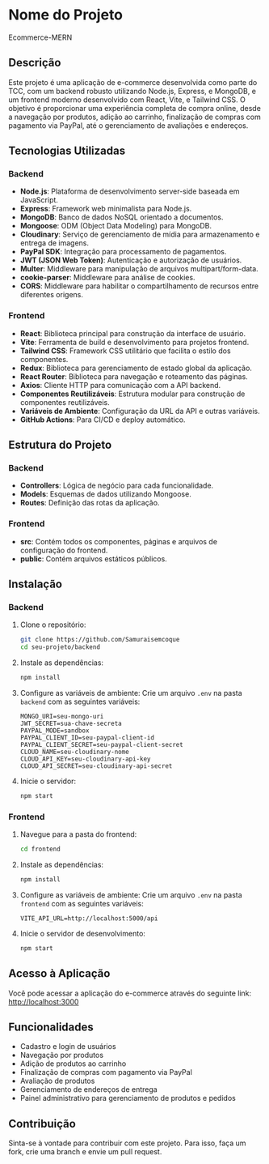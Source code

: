 # Nome do Projeto
Ecommerce-MERN

## Descrição

Este projeto é uma aplicação de e-commerce desenvolvida como parte do TCC, com um backend robusto utilizando Node.js, Express, e MongoDB, e um frontend moderno desenvolvido com React, Vite, e Tailwind CSS. O objetivo é proporcionar uma experiência completa de compra online, desde a navegação por produtos, adição ao carrinho, finalização de compras com pagamento via PayPal, até o gerenciamento de avaliações e endereços.

## Tecnologias Utilizadas

### Backend
- **Node.js**: Plataforma de desenvolvimento server-side baseada em JavaScript.
- **Express**: Framework web minimalista para Node.js.
- **MongoDB**: Banco de dados NoSQL orientado a documentos.
- **Mongoose**: ODM (Object Data Modeling) para MongoDB.
- **Cloudinary**: Serviço de gerenciamento de mídia para armazenamento e entrega de imagens.
- **PayPal SDK**: Integração para processamento de pagamentos.
- **JWT (JSON Web Token)**: Autenticação e autorização de usuários.
- **Multer**: Middleware para manipulação de arquivos multipart/form-data.
- **cookie-parser**: Middleware para análise de cookies.
- **CORS**: Middleware para habilitar o compartilhamento de recursos entre diferentes origens.

### Frontend
- **React**: Biblioteca principal para construção da interface de usuário.
- **Vite**: Ferramenta de build e desenvolvimento para projetos frontend.
- **Tailwind CSS**: Framework CSS utilitário que facilita o estilo dos componentes.
- **Redux**: Biblioteca para gerenciamento de estado global da aplicação.
- **React Router**: Biblioteca para navegação e roteamento das páginas.
- **Axios**: Cliente HTTP para comunicação com a API backend.
- **Componentes Reutilizáveis**: Estrutura modular para construção de componentes reutilizáveis.
- **Variáveis de Ambiente**: Configuração da URL da API e outras variáveis.
- **GitHub Actions**: Para CI/CD e deploy automático.

## Estrutura do Projeto

### Backend
- **Controllers**: Lógica de negócio para cada funcionalidade.
- **Models**: Esquemas de dados utilizando Mongoose.
- **Routes**: Definição das rotas da aplicação.

### Frontend
- **src**: Contém todos os componentes, páginas e arquivos de configuração do frontend.
- **public**: Contém arquivos estáticos públicos.

## Instalação

### Backend

1. Clone o repositório:
    ```bash
    git clone https://github.com/Samuraisemcoque
    cd seu-projeto/backend
    ```

2. Instale as dependências:
    ```bash
    npm install
    ```

3. Configure as variáveis de ambiente:
    Crie um arquivo `.env` na pasta `backend` com as seguintes variáveis:
    ```plaintext
    MONGO_URI=seu-mongo-uri
    JWT_SECRET=sua-chave-secreta
    PAYPAL_MODE=sandbox
    PAYPAL_CLIENT_ID=seu-paypal-client-id
    PAYPAL_CLIENT_SECRET=seu-paypal-client-secret
    CLOUD_NAME=seu-cloudinary-nome
    CLOUD_API_KEY=seu-cloudinary-api-key
    CLOUD_API_SECRET=seu-cloudinary-api-secret
    ```

4. Inicie o servidor:
    ```bash
    npm start
    ```

### Frontend

1. Navegue para a pasta do frontend:
    ```bash
    cd frontend
    ```

2. Instale as dependências:
    ```bash
    npm install
    ```

3. Configure as variáveis de ambiente:
    Crie um arquivo `.env` na pasta `frontend` com as seguintes variáveis:
    ```plaintext
    VITE_API_URL=http://localhost:5000/api
    ```

4. Inicie o servidor de desenvolvimento:
    ```bash
    npm start
    ```

## Acesso à Aplicação

Você pode acessar a aplicação do e-commerce através do seguinte link: [http://localhost:3000](http://localhost:3000)

## Funcionalidades

- Cadastro e login de usuários
- Navegação por produtos
- Adição de produtos ao carrinho
- Finalização de compras com pagamento via PayPal
- Avaliação de produtos
- Gerenciamento de endereços de entrega
- Painel administrativo para gerenciamento de produtos e pedidos

## Contribuição

Sinta-se à vontade para contribuir com este projeto. Para isso, faça um fork, crie uma branch e envie um pull request. 